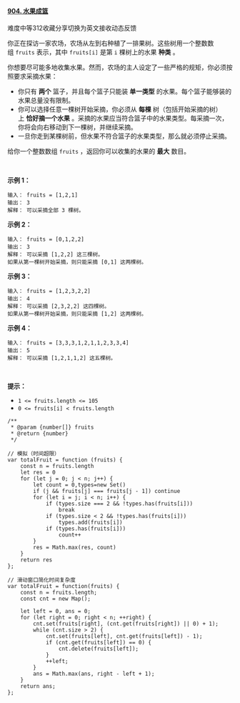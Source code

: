 #### [904. 水果成篮](https://leetcode.cn/problems/fruit-into-baskets/)

难度中等312收藏分享切换为英文接收动态反馈

你正在探访一家农场，农场从左到右种植了一排果树。这些树用一个整数数组 `fruits` 表示，其中 `fruits[i]` 是第 `i` 棵树上的水果 **种类** 。

你想要尽可能多地收集水果。然而，农场的主人设定了一些严格的规矩，你必须按照要求采摘水果：

-   你只有 **两个** 篮子，并且每个篮子只能装 **单一类型** 的水果。每个篮子能够装的水果总量没有限制。
-   你可以选择任意一棵树开始采摘，你必须从 **每棵** 树（包括开始采摘的树）上 **恰好摘一个水果** 。采摘的水果应当符合篮子中的水果类型。每采摘一次，你将会向右移动到下一棵树，并继续采摘。
-   一旦你走到某棵树前，但水果不符合篮子的水果类型，那么就必须停止采摘。

给你一个整数数组 `fruits` ，返回你可以收集的水果的 **最大** 数目。

 

**示例 1：**

```
输入： fruits = [1,2,1]
输出： 3
解释： 可以采摘全部 3 棵树。
```

**示例 2：**

```
输入： fruits = [0,1,2,2]
输出： 3
解释： 可以采摘 [1,2,2] 这三棵树。
如果从第一棵树开始采摘，则只能采摘 [0,1] 这两棵树。
```

**示例 3：**

```
输入： fruits = [1,2,3,2,2]
输出： 4
解释： 可以采摘 [2,3,2,2] 这四棵树。
如果从第一棵树开始采摘，则只能采摘 [1,2] 这两棵树。
```

**示例 4：**

```
输入： fruits = [3,3,3,1,2,1,1,2,3,3,4]
输出： 5
解释： 可以采摘 [1,2,1,1,2] 这五棵树。
```

 

**提示：**

-   `1 <= fruits.length <= 105`
-   `0 <= fruits[i] < fruits.length`

```
/**
 * @param {number[]} fruits
 * @return {number}
 */

// 模拟（时间超限）
var totalFruit = function (fruits) {
    const n = fruits.length
    let res = 0
    for (let j = 0; j < n; j++) {
        let count = 0,types=new Set()
        if (j && fruits[j] === fruits[j - 1]) continue
        for (let i = j; i < n; i++) {
            if (types.size === 2 && !types.has(fruits[i]))
                break
            if (types.size < 2 && !types.has(fruits[i]))
                types.add(fruits[i])
            if (types.has(fruits[i]))
                count++
        }
        res = Math.max(res, count)
    }
    return res
};

// 滑动窗口简化时间复杂度
var totalFruit = function(fruits) {
    const n = fruits.length;
    const cnt = new Map();

    let left = 0, ans = 0;
    for (let right = 0; right < n; ++right) {
        cnt.set(fruits[right], (cnt.get(fruits[right]) || 0) + 1);
        while (cnt.size > 2) {
            cnt.set(fruits[left], cnt.get(fruits[left]) - 1);
            if (cnt.get(fruits[left]) == 0) {
                cnt.delete(fruits[left]);
            }
            ++left;
        }
        ans = Math.max(ans, right - left + 1);
    }
    return ans;
};
```